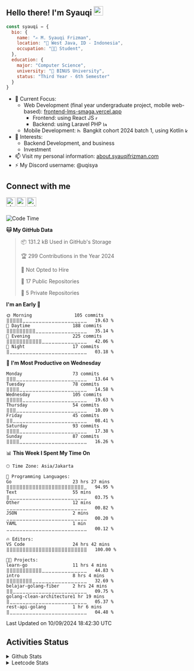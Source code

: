 <h2>Hello there! I'm Syauqi <img src="https://media.giphy.com/media/hvRJCLFzcasrR4ia7z/giphy.gif" width="25px"></h2>

```javascript
const syauqi = {
  bio: {
    name: "✍️ M. Syauqi Frizman",
    location: "🏡 West Java, ID - Indonesia",
    occupation: "👨‍💻 Student",
  },
  education: {
    major: "Computer Science",
    university: "🏫 BINUS University",
    status: "Third Year - 6th Semester"
  }
}
```

<ul>
  <li>🌱 Current Focus:
    <ul>
      <li>Web Development (final year undergraduate project, mobile web-based): <a href="https://frontend-lms-smaga.vercel.app/">frontend-lms-smaga.vercel.app</a>   
        <ul>
          <li>Frontend: using React JS <img width="12px" src="https://cdn4.iconfinder.com/data/icons/logos-3/600/React.js_logo-512.png" alt="reactjs"></li>
          <li>Backend: using Laravel PHP <img width="12px" src="https://upload.wikimedia.org/wikipedia/commons/9/9a/Laravel.svg" alt="laravelphp"></li>
        </ul>
      </li>
      <li>
        Mobile Development: <img width="12px" src="https://storage.googleapis.com/kampusmerdeka_kemdikbud_go_id/mitra/mitra_af66db2e-0997-4f52-9cc0-a14412eeeab9.png" alt="bangkit"> Bangkit cohort 2024 batch 1, using Kotlin <img width="12px" src="https://upload.wikimedia.org/wikipedia/commons/7/74/Kotlin_Icon.png" alt="kotlin">
      </li>
    </ul>
  </li>
  <li>👀 Interests:
    <ul>
      <li>Backend Development, and business</li>
      <li>Investment</li>
    </ul>
  </li>
  <li>📫 Visit my personal information: <a href="https://about.syauqifrizman.com">about.syauqifrizman.com</a></li>
  <li>⚡ My Discord username: @uqisya</li>
</ul>


<div>
  <h2>Connect with me</h2>
  <a href="https://about.syauqifrizman.com"><img align="left" width="25px" src="https://cdn-icons-png.flaticon.com/512/2301/2301328.png" alt="about.syauqifrizman | Website"></a>
  <a href="https://linkedin.com/in/syauqifrizman"><img align="left" width="25px" src="https://cdn-icons-png.flaticon.com/512/174/174857.png" alt="syauqifrizman | LinkedIn"></a>
  <a href="https://twitter.com/uqisya_"><img align="left" width="25px" src="https://cdn-icons-png.flaticon.com/512/733/733579.png" alt="uqisya_ | Twitter"></a>
</div>
<br>
<br>
  
<!--START_SECTION:waka-->
![Code Time](http://img.shields.io/badge/Code%20Time-580%20hrs%2035%20mins-blue)

**🐱 My GitHub Data** 

> 📦 131.2 kB Used in GitHub's Storage 
 > 
> 🏆 299 Contributions in the Year 2024
 > 
> 🚫 Not Opted to Hire
 > 
> 📜 17 Public Repositories 
 > 
> 🔑 5 Private Repositories 
 > 
**I'm an Early 🐤** 

```text
🌞 Morning                105 commits         ⣿⣿⣿⣿⣿⣀⣀⣀⣀⣀⣀⣀⣀⣀⣀⣀⣀⣀⣀⣀⣀⣀⣀⣀⣀   19.63 % 
🌆 Daytime                188 commits         ⣿⣿⣿⣿⣿⣿⣿⣿⣿⣀⣀⣀⣀⣀⣀⣀⣀⣀⣀⣀⣀⣀⣀⣀⣀   35.14 % 
🌃 Evening                225 commits         ⣿⣿⣿⣿⣿⣿⣿⣿⣿⣿⣿⣀⣀⣀⣀⣀⣀⣀⣀⣀⣀⣀⣀⣀⣀   42.06 % 
🌙 Night                  17 commits          ⣿⣀⣀⣀⣀⣀⣀⣀⣀⣀⣀⣀⣀⣀⣀⣀⣀⣀⣀⣀⣀⣀⣀⣀⣀   03.18 % 
```
📅 **I'm Most Productive on Wednesday** 

```text
Monday                   73 commits          ⣿⣿⣿⣀⣀⣀⣀⣀⣀⣀⣀⣀⣀⣀⣀⣀⣀⣀⣀⣀⣀⣀⣀⣀⣀   13.64 % 
Tuesday                  78 commits          ⣿⣿⣿⣿⣀⣀⣀⣀⣀⣀⣀⣀⣀⣀⣀⣀⣀⣀⣀⣀⣀⣀⣀⣀⣀   14.58 % 
Wednesday                105 commits         ⣿⣿⣿⣿⣿⣀⣀⣀⣀⣀⣀⣀⣀⣀⣀⣀⣀⣀⣀⣀⣀⣀⣀⣀⣀   19.63 % 
Thursday                 54 commits          ⣿⣿⣿⣀⣀⣀⣀⣀⣀⣀⣀⣀⣀⣀⣀⣀⣀⣀⣀⣀⣀⣀⣀⣀⣀   10.09 % 
Friday                   45 commits          ⣿⣿⣀⣀⣀⣀⣀⣀⣀⣀⣀⣀⣀⣀⣀⣀⣀⣀⣀⣀⣀⣀⣀⣀⣀   08.41 % 
Saturday                 93 commits          ⣿⣿⣿⣿⣀⣀⣀⣀⣀⣀⣀⣀⣀⣀⣀⣀⣀⣀⣀⣀⣀⣀⣀⣀⣀   17.38 % 
Sunday                   87 commits          ⣿⣿⣿⣿⣀⣀⣀⣀⣀⣀⣀⣀⣀⣀⣀⣀⣀⣀⣀⣀⣀⣀⣀⣀⣀   16.26 % 
```


📊 **This Week I Spent My Time On** 

```text
🕑︎ Time Zone: Asia/Jakarta

💬 Programming Languages: 
Go                       23 hrs 27 mins      ⣿⣿⣿⣿⣿⣿⣿⣿⣿⣿⣿⣿⣿⣿⣿⣿⣿⣿⣿⣿⣿⣿⣿⣿⣀   94.95 % 
Text                     55 mins             ⣿⣀⣀⣀⣀⣀⣀⣀⣀⣀⣀⣀⣀⣀⣀⣀⣀⣀⣀⣀⣀⣀⣀⣀⣀   03.75 % 
Other                    12 mins             ⣀⣀⣀⣀⣀⣀⣀⣀⣀⣀⣀⣀⣀⣀⣀⣀⣀⣀⣀⣀⣀⣀⣀⣀⣀   00.82 % 
JSON                     2 mins              ⣀⣀⣀⣀⣀⣀⣀⣀⣀⣀⣀⣀⣀⣀⣀⣀⣀⣀⣀⣀⣀⣀⣀⣀⣀   00.20 % 
YAML                     1 min               ⣀⣀⣀⣀⣀⣀⣀⣀⣀⣀⣀⣀⣀⣀⣀⣀⣀⣀⣀⣀⣀⣀⣀⣀⣀   00.12 % 

🔥 Editors: 
VS Code                  24 hrs 42 mins      ⣿⣿⣿⣿⣿⣿⣿⣿⣿⣿⣿⣿⣿⣿⣿⣿⣿⣿⣿⣿⣿⣿⣿⣿⣿   100.00 % 

🐱‍💻 Projects: 
learn-go                 11 hrs 4 mins       ⣿⣿⣿⣿⣿⣿⣿⣿⣿⣿⣿⣀⣀⣀⣀⣀⣀⣀⣀⣀⣀⣀⣀⣀⣀   44.83 % 
intro                    8 hrs 4 mins        ⣿⣿⣿⣿⣿⣿⣿⣿⣀⣀⣀⣀⣀⣀⣀⣀⣀⣀⣀⣀⣀⣀⣀⣀⣀   32.69 % 
belajar-golang-fiber     2 hrs 24 mins       ⣿⣿⣀⣀⣀⣀⣀⣀⣀⣀⣀⣀⣀⣀⣀⣀⣀⣀⣀⣀⣀⣀⣀⣀⣀   09.75 % 
golang-clean-architecture1 hr 19 mins        ⣿⣀⣀⣀⣀⣀⣀⣀⣀⣀⣀⣀⣀⣀⣀⣀⣀⣀⣀⣀⣀⣀⣀⣀⣀   05.37 % 
rest-api-golang          1 hr 6 mins         ⣿⣀⣀⣀⣀⣀⣀⣀⣀⣀⣀⣀⣀⣀⣀⣀⣀⣀⣀⣀⣀⣀⣀⣀⣀   04.48 % 
```


 Last Updated on 10/09/2024 18:42:30 UTC
<!--END_SECTION:waka-->

<h2>Activities Status</h2>
<details>
  <summary>Github Stats</summary>
  <a href="https://github.com/anuraghazra/github-readme-stats"><img src="https://github-readme-stats.vercel.app/api/top-langs/?username=uqisya&layout=compact&theme=holi" alt="Syauqi Frizman's github stats"></a>
  <a href="https://github.com/anuraghazra/github-readme-stats"><img src="https://github-readme-stats.vercel.app/api?username=uqisya&show_icons=true&hide=stars&count_private=true&theme=holi" height="165"></a>
</details>
<details>
  <summary>Leetcode Stats</summary>
  <img src="https://leetcard.jacoblin.cool/uqisya?ext=heatmap" alt="Leetcode Stats">
</details>
